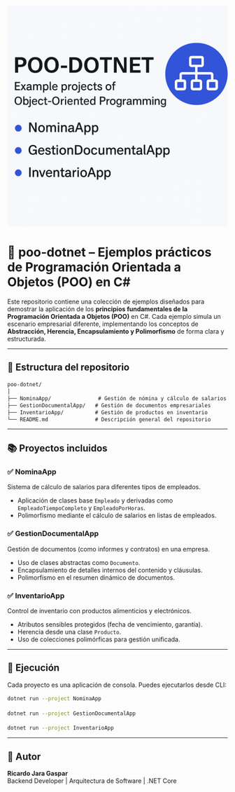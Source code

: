 ![POO en C# - Banner](./assets/banner.png)

# 🧠 poo-dotnet – Ejemplos prácticos de Programación Orientada a Objetos (POO) en C#

Este repositorio contiene una colección de ejemplos diseñados para demostrar la aplicación de los **principios fundamentales de la Programación Orientada a Objetos (POO)** en C#. Cada ejemplo simula un escenario empresarial diferente, implementando los conceptos de **Abstracción, Herencia, Encapsulamiento y Polimorfismo** de forma clara y estructurada.

---

## 🔧 Estructura del repositorio

```
poo-dotnet/
│
├── NominaApp/               # Gestión de nómina y cálculo de salarios
├── GestionDocumentalApp/   # Gestión de documentos empresariales
├── InventarioApp/          # Gestión de productos en inventario
└── README.md               # Descripción general del repositorio
```

---

## 📚 Proyectos incluidos

### ✅ NominaApp
Sistema de cálculo de salarios para diferentes tipos de empleados.
- Aplicación de clases base `Empleado` y derivadas como `EmpleadoTiempoCompleto` y `EmpleadoPorHoras`.
- Polimorfismo mediante el cálculo de salarios en listas de empleados.

### ✅ GestionDocumentalApp
Gestión de documentos (como informes y contratos) en una empresa.
- Uso de clases abstractas como `Documento`.
- Encapsulamiento de detalles internos del contenido y cláusulas.
- Polimorfismo en el resumen dinámico de documentos.

### ✅ InventarioApp
Control de inventario con productos alimenticios y electrónicos.
- Atributos sensibles protegidos (fecha de vencimiento, garantía).
- Herencia desde una clase `Producto`.
- Uso de colecciones polimórficas para gestión unificada.

---

## 🧪 Ejecución
Cada proyecto es una aplicación de consola. Puedes ejecutarlos desde CLI:

```bash
dotnet run --project NominaApp

dotnet run --project GestionDocumentalApp

dotnet run --project InventarioApp
```

---

## 📘 Autor

**Ricardo Jara Gaspar**  
Backend Developer | Arquitectura de Software | .NET Core
